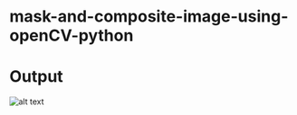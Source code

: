# mask-and-composite-image-using-openCV-python


# Output

![alt text](https://github.com/Sanchita0500/mask-and-composite-image-using-openCV-python/blob/main/Mask.jpg?raw=true)
